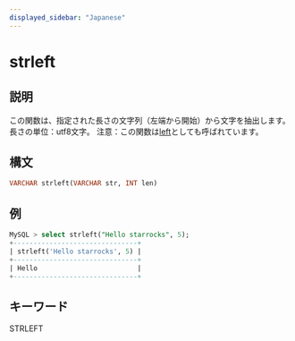 ```yaml
---
displayed_sidebar: "Japanese"
---
```


# strleft

## 説明

この関数は、指定された長さの文字列（左端から開始）から文字を抽出します。長さの単位：utf8文字。
注意：この関数は[left](left.md)としても呼ばれています。

## 構文

```SQL
VARCHAR strleft(VARCHAR str, INT len)
```

## 例

```SQL
MySQL > select strleft("Hello starrocks", 5);
+-------------------------------+
| strleft('Hello starrocks', 5) |
+-------------------------------+
| Hello                         |
+-------------------------------+
```

## キーワード

STRLEFT